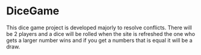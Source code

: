 # DiceGame
This dice game project is developed majorly to resolve conflicts. There will be 2 players and a dice will be rolled when the site is refreshed the one who gets a larger number wins and if you get a numbers that is equal it will be a draw.
